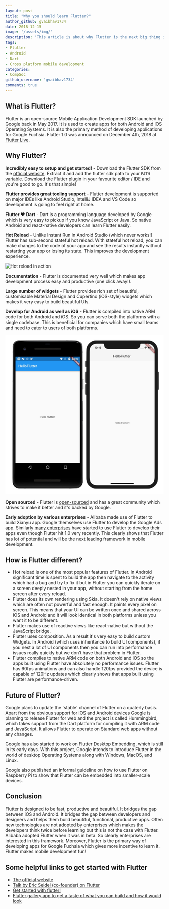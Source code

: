 ```yaml
---
layout: post
title: "Why you should learn Flutter?"
author_github: gvaibhav1734
date: 2018-12-15
image: '/assets/img/'
description: 'This article is about why Flutter is the next big thing in Mobile development'
tags:
- Flutter
- Android
- Dart
- Cross platform mobile development
categories:
- CompSoc
github_username: 'gvaibhav1734'
comments: true
---
```


## What is Flutter?

Flutter is an open-source Mobile Application Development SDK launched by Google back in May 2017. It is used to create apps for both Android and iOS Operating Systems. It is also the primary method of developing applications for Google Fuchsia. Flutter 1.0 was announced on December 4th, 2018 at [Flutter Live](https://developers.google.com/events/flutter-live/).

## Why Flutter?

__Incredibly easy to setup and get started!__ - Download the Flutter SDK from the [official website](https://flutter.io/docs/get-started/install). Extract it and add the flutter sdk path to your `PATH` variable. Download the Flutter plugin in your favourite editor / IDE and you're good to go. It's that simple!

__Flutter provides great tooling support__ - Flutter development is supported on major IDEs like Android Studio, IntelliJ IDEA and VS Code so development is going to feel right at home.

__Flutter ❤️ Dart__ - Dart is a programming language developed by Google which is very easy to pickup if you know JavaScript or Java. So native Android and react-native developers can learn Flutter easily.

__Hot Reload__ - Unlike Instant Run in Android Studio (which never works!) Flutter has sub-second stateful hot reload. With stateful hot reload, you can make changes to the code of your app and see the results instantly without restarting your app or losing its state. This improves the development experience.

![Hot reload in action](/blog/assets/img/why-you-should-learn-flutter/hot_reload.gif "Hot reload in action")

__Documentation__ - Flutter is documented very well which makes app development process easy and productive (one click away!).

__Large number of widgets__ - Flutter provides rich set of beautiful, customisable Material Design and Cupertino (iOS-style) widgets which makes it very easy to build beautiful UIs.

__Develop for Android as well as iOS__ - Flutter is compiled into native ARM code for both Android and iOS. So you can serve both the platforms with a single codebase. This is beneficial for companies which have small teams and need to cater to users of both platforms.

![Flutter app on Android as well as iOS](/blog/assets/img/why-you-should-learn-flutter/ios_android.png "Flutter app on Android as well as iOS")

__Open sourced__ - Flutter is [open-sourced](https://github.com/flutter) and has a great community which strives to make it better and it's backed by Google.

__Early adoption by various enterprises__ - Alibaba made use of Flutter to build Xianyu app. Google themselves use Flutter to develop the Google Ads app. Similarly [many enterprises](https://flutter.io/showcase) have started to use Flutter to develop their apps even though Flutter hit 1.0 very recently. This clearly shows that Flutter has lot of potential and will be the next leading framework in mobile development.

## How is Flutter different?

- Hot reload is one of the most popular features of Flutter. In Android significant time is spent to build the app then navigate to the activity which had a bug and try to fix it but in Flutter you can quickly iterate on a screen deeply nested in your app, without starting from the home screen after every reload.
- Flutter does its own rendering using Skia. It doesn't rely on native views which are often not powerful and fast enough. It paints every pixel on screen. This means that your UI can be written once and shared across iOS and Android and it will look identical in both platforms unless you want it to be different.
- Flutter makes use of reactive views like react-native but without the JavaScript bridge.
- Flutter uses composition. As a result it's very easy to build custom Widgets. In Android (which uses inheritance to build UI components), if you nest a lot of UI components then you can run into performance issues really quickly but we don’t have that problem in Flutter.
- Flutter compiles to native ARM code on both Android and iOS so the apps built using Flutter have absolutely no performance issues. Flutter has 60fps animations and can also handle 120fps provided the device is capable of 120Hz updates which clearly shows that apps built using Flutter are performance-driven.

## Future of Flutter?

Google plans to update the 'stable' channel of Flutter on a quaterly basis. Apart from the obvious support for iOS and Android devices Google is planning to release Flutter for web and the project is called Hummingbird, which takes support from the Dart platform for compiling it with ARM code and JavaScript. It allows Flutter to operate on Standard web apps without any changes.

Google has also started to work on Flutter Desktop Embedding, which is still in its early days. With this project, Google intends to introduce Flutter in the world of desktop Operating Systems along with Windows, MacOS, and Linux.

Google also published an informal guideline on how to use Flutter on Raspberry Pi to show that Flutter can be embedded into smaller-scale devices.

## Conclusion

Flutter is designed to be fast, productive and beautiful. It bridges the gap between iOS and Android. It bridges the gap between developers and designers and helps them build beautiful, functional, productive apps. Often new technologies are not adopted by enterprises which makes the developers think twice before learning but this is not the case with Flutter. Alibaba adopted Flutter when it was in beta. So clearly enterprises are interested in this framework. Moreover, Flutter is the primary way of developing apps for Google Fuchsia which gives more incentive to learn it. Flutter makes mobile development fun!

## Some helpful links to get started with Flutter

- [The official website](https://flutter.io)<br/>
- [Talk by Eric Seidel (co-founder) on Flutter](https://www.youtube.com/watch?v=VUiVkDpikDI&t=316s)<br/>
- [Get started with flutter!](https://flutter.io/docs/get-started/install)<br/>
- [Flutter gallery app to get a taste of what you can build and how it would look](https://play.google.com/store/apps/details?id=io.flutter.demo.gallery&hl=en_IN)